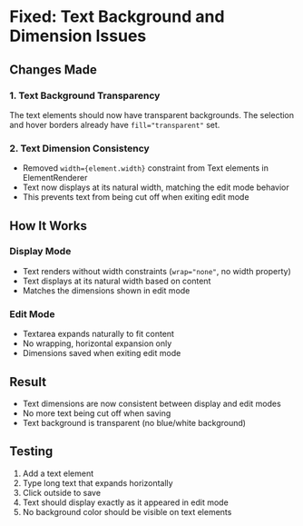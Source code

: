 # Fixed: Text Background and Dimension Issues

## Changes Made

### 1. Text Background Transparency
The text elements should now have transparent backgrounds. The selection and hover borders already have `fill="transparent"` set.

### 2. Text Dimension Consistency
- Removed `width={element.width}` constraint from Text elements in ElementRenderer
- Text now displays at its natural width, matching the edit mode behavior
- This prevents text from being cut off when exiting edit mode

## How It Works

### Display Mode
- Text renders without width constraints (`wrap="none"`, no width property)
- Text displays at its natural width based on content
- Matches the dimensions shown in edit mode

### Edit Mode
- Textarea expands naturally to fit content
- No wrapping, horizontal expansion only
- Dimensions saved when exiting edit mode

## Result
- Text dimensions are now consistent between display and edit modes
- No more text being cut off when saving
- Text background is transparent (no blue/white background)

## Testing
1. Add a text element
2. Type long text that expands horizontally
3. Click outside to save
4. Text should display exactly as it appeared in edit mode
5. No background color should be visible on text elements